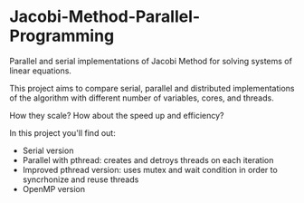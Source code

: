 # Jacobi-Method-Parallel-Programming

Parallel and serial implementations of Jacobi Method for solving systems of linear equations.

This project aims to compare serial, parallel and distributed implementations of the algorithm with different number of variables, cores, and threads.

How they scale? How about the speed up and efficiency?

In this project you'll find out:

- Serial version
- Parallel with pthread: creates and detroys threads on each iteration
- Improved pthread version: uses mutex and wait condition in order to syncrhonize and reuse threads
- OpenMP version
